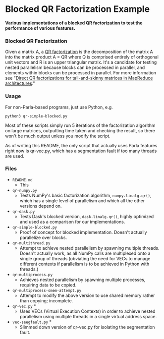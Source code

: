 # Blocked QR Factorization Example
**Various implementations of a blocked QR factorization to test the performance of various features.**

### Blocked QR Factorization
Given a matrix A, a [QR factorization](https://en.wikipedia.org/wiki/QR_decomposition) is the decomposition
of the matrix A into the matrix product A = QR where Q
is comprised entirely of orthogonal unit vectors and R is an
upper triangular matrix. It's a candidate for testing nested parallelism because blocks can be processed in parallel, and elements within blocks can be processed in parallel. For more information see "[Direct QR factorizations for tall-and-skinny matrices in
MapReduce architectures](https://arxiv.org/abs/1301.1071)."

### Usage
For non-Parla-based programs, just use Python, e.g.
```
python3 qr-simple-blocked.py
```
Most of these scripts simply run 5 iterations of the factorization algorithm on large matrices, outputting time taken and checking the result, so there won't be much output unless you modify the script.

As of writing this README, the only script that actually uses Parla features right now is qr-vec.py, which has a segmentation fault if too many threads are used.

### Files
- `README.md`
	- This
- `qr-numpy.py`
	- Tests NumPy's basic factorization algorithm, `numpy.linalg.qr()`, which has a single level of parallelism and which all the other versions depend on.
- `qr-dask.py`
	- Tests Dask's blocked version, `dask.linalg.qr()`, highly optimized and used as a comparison for our implementations.
- `qr-simple-blocked.py`
	- Proof of concept for blocked implementation. Doesn't actually parallelize over blocks.
- `qr-multithread.py`
	- Attempt to achieve nested parallelism by spawning multiple threads. Doesn't actually work, as all NumPy calls are multiplexed onto a single group of threads (obviating the need for VECs to manage different contexts if parallelism is to be achieved in Python with threads.)
- `qr-multiprocess.py`
	- Achieves nested parallelism by spawning multiple processes, requiring data to be copied.
- `qr-multiprocess-smem-attempt.py`
	- Attempt to modify the above version to use shared memory rather than copying; incomplete.
- `qr-vec.py` *
	- Uses VECs (Virtual Execution Contexts) in order to achieve nested parallelism using multiple threads in a single virtual address space.
- `vec-seegfault.py` *
	- Slimmed down version of qr-vec.py for isolating the segmentation fault.
